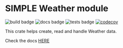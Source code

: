 # SIMPLE Weather module


![build badge](https://github.com/SIMPLE-BuildingSimulation/weather/actions/workflows/build.yaml/badge.svg)
![docs badge](https://github.com/SIMPLE-BuildingSimulation/weather/actions/workflows/docs.yaml/badge.svg)
![tests badge](https://github.com/SIMPLE-BuildingSimulation/weather/actions/workflows/tests.yaml/badge.svg)
[![codecov](https://codecov.io/gh/SIMPLE-BuildingSimulation/weather/branch/main/graph/badge.svg?token=T8FQM0ICOS)](https://codecov.io/gh/SIMPLE-BuildingSimulation/weather)

This crate helps create, read and handle Weather data.

Check the docs [HERE](https://simple-buildingsimulation.github.io/weather/)